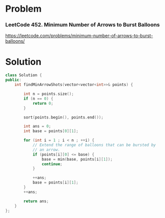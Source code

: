 
# Problem
### LeetCode 452. Minimum Number of Arrows to Burst Balloons
https://leetcode.com/problems/minimum-number-of-arrows-to-burst-balloons/

# Solution
```c++
class Solution {
public:
    int findMinArrowShots(vector<vector<int>>& points) {

        int n = points.size();
        if (n == 0) {
            return 0;
        }

        sort(points.begin(), points.end());

        int ans = 0;
        int base = points[0][1];

        for (int i = 1 ; i < n ; ++i) {
            // Extend the range of balloons that can be bursted by
            // an arrow.
            if (points[i][0] <= base) {
                base = min(base, points[i][1]);
                continue;
            }

            ++ans;
            base = points[i][1];
        }
        ++ans;

        return ans;
    }
};
```
